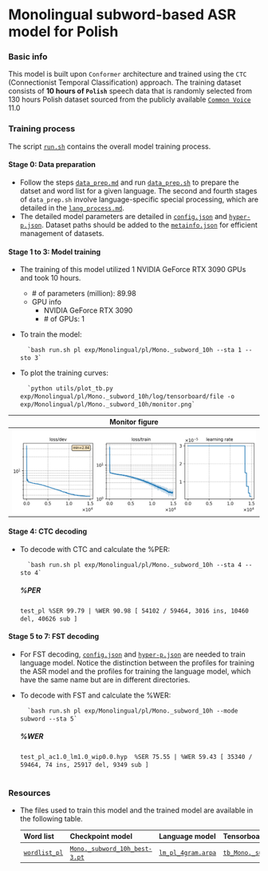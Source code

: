 # Monolingual subword-based ASR model for Polish
### Basic info

This model is built upon `Conformer` architecture and trained using the `CTC` (Connectionist Temporal Classification) approach. The training dataset consists of __10 hours of `Polish`__ speech data that is randomly selected from 130 hours Polish dataset sourced from the publicly available [`Common Voice`](https://commonvoice.mozilla.org/) 11.0


### Training process

The script [`run.sh`](../../../run.sh) contains the overall model training process.

#### Stage 0: Data preparation
* Follow the steps [`data_prep.md`](../../../local/data_prep.md) and run [`data_prep.sh`](../../../local/data_prep.sh) to prepare the datset and word list for a given language. The second and fourth stages of `data_prep.sh` involve language-specific special processing, which are detailed in the [`lang_process.md`](../../../lang-process/pl/lang_process.md). 
* The detailed model parameters are detailed in [`config.json`](config.json) and [`hyper-p.json`](hyper-p.json). Dataset paths should be added to the [`metainfo.json`](../../../data/metainfo.json) for efficient management of datasets.

#### Stage 1 to 3: Model training
* The training of this model utilized 1 NVIDIA GeForce RTX 3090 GPUs and took 10 hours.
    * \# of parameters (million): 89.98
    * GPU info 
        * NVIDIA GeForce RTX 3090
        * \# of GPUs: 1

* To train the model:

        `bash run.sh pl exp/Monolingual/pl/Mono._subword_10h --sta 1 --sto 3`
* To plot the training curves:

        `python utils/plot_tb.py exp/Monolingual/pl/Mono._subword_10h/log/tensorboard/file -o exp/Monolingual/pl/Mono._subword_10h/monitor.png`

|     Monitor figure    |
|:-----------------------:|
|![tb-plot](./monitor.png)|

#### Stage 4: CTC decoding
* To decode with CTC and calculate the %PER:

        `bash run.sh pl exp/Monolingual/pl/Mono._subword_10h --sta 4 --sto 4`

    ##### %PER
    ```
    test_pl %SER 99.79 | %WER 90.98 [ 54102 / 59464, 3016 ins, 10460 del, 40626 sub ]

    ```

#### Stage 5 to 7: FST decoding
* For FST decoding, [`config.json`](./lm/config.json) and [`hyper-p.json`](./lm/hyper-p.json) are needed to train language model. Notice the distinction between the profiles for training the ASR model and the profiles for training the language model, which have the same name but are in different directories.
* To decode with FST and calculate the %WER:

        `bash run.sh pl exp/Monolingual/pl/Mono._subword_10h --mode subword --sta 5`

    ##### %WER
    ```
    test_pl_ac1.0_lm1.0_wip0.0.hyp  %SER 75.55 | %WER 59.43 [ 35340 / 59464, 74 ins, 25917 del, 9349 sub ]


    ```
### Resources
* The files used to train this model and the trained model are available in the following table. 

    | Word list | Checkpoint model | Language model | Tensorboard log |
    | ----------- | ----------- | ----------- | ----------- |
    | [`wordlist_pl`](https://cat-ckpt.oss-cn-beijing.aliyuncs.com/cat-multilingual/cv-lang10/dict/pl/wordlist_pl) | [`Mono._subword_10h_best-3.pt`](https://cat-ckpt.oss-cn-beijing.aliyuncs.com/cat-multilingual/cv-lang10/exp/pl/Mono._subword_10h_best-3.pt) | [`lm_pl_4gram.arpa`](https://cat-ckpt.oss-cn-beijing.aliyuncs.com/cat-multilingual/cv-lang10/exp/pl/lm_pl_4gram.arpa) | [`tb_Mono._subword_10h_pl`](https://cat-ckpt.oss-cn-beijing.aliyuncs.com/cat-multilingual/cv-lang10/exp/pl/tb_log_Mono._subword_10h.tar.gz) |
